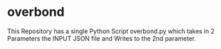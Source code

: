 # overbond
This Repository has a single Python Script overbond.py which takes in 2 Parameters the INPUT JSON file and Writes to the 2nd parameter.


